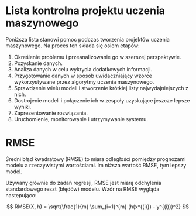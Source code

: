 # Lista kontrolna projektu uczenia maszynowego

Poniższa lista stanowi pomoc podczas tworzenia projektów uczenia maszynowego. Na proces ten składa  się osiem etapów:
1. Określenie problemu i przeanalizowanie go w szerszej perspektywie.
2. Pozyskanie danych.
3. Analiza danych w celu wykrycia dodatkowych informacji.
4. Przygotowanie danych w sposób uwidaczniający wzorce wykorzystywane przez algorytmy uczenia maszynowego.
5. Sprawdzenie wielu modeli i stworzenie krótkiej listy najwydajniejszych z nich.
6. Dostrojenie modeli i połączenie ich w zespoły uzyskujące jeszcze lepsze wyniki.
7. Zaprezentowanie rozwiązania.
8. Uruchomienie, monitorowanie i utrzymywanie systemu.

# RMSE

Średni błąd kwadratowy (RMSE) to miara odległości pomiędzy prognozami modelu a rzeczywistymi wartościami. Im niższa wartość RMSE, tym lepszy model.

Używany głównie do zadań regresji, RMSE jest miarą odchylenia standardowego reszt (błędów) modelu. Wzór na RMSE wygląda następująco:

$$ RMSE(X, h) = \sqrt{\frac{1}{m} \sum_{i=1}^{m} (h(x^{(i)}) - y^{(i)})^2} $$


